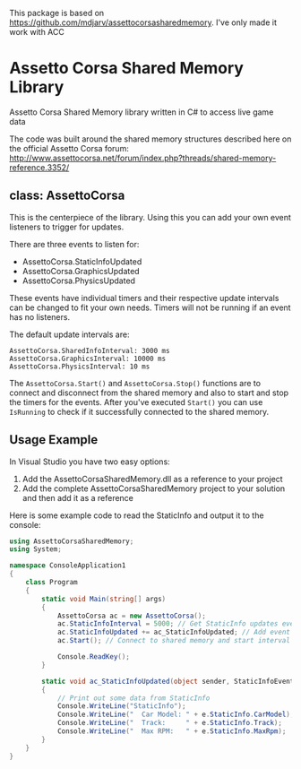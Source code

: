 This package is based on https://github.com/mdjarv/assettocorsasharedmemory. I've only made it work with ACC

Assetto Corsa Shared Memory Library
===================================

Assetto Corsa Shared Memory library written in C# to access live game data

The code was built around the shared memory structures described here on the official Assetto Corsa forum:
http://www.assettocorsa.net/forum/index.php?threads/shared-memory-reference.3352/


class: AssettoCorsa
-------------------

This is the centerpiece of the library. Using this you can add your own event listeners to trigger for updates.

There are three events to listen for:

* AssettoCorsa.StaticInfoUpdated
* AssettoCorsa.GraphicsUpdated
* AssettoCorsa.PhysicsUpdated

These events have individual timers and their respective update intervals can be changed to fit your own needs. Timers will not be running if an event has no listeners.

The default update intervals are:

```
AssettoCorsa.SharedInfoInterval: 3000 ms
AssettoCorsa.GraphicsInterval: 10000 ms
AssettoCorsa.PhysicsInterval: 10 ms
```

The `AssettoCorsa.Start()` and `AssettoCorsa.Stop()` functions are to connect and disconnect from the shared memory and also to start and stop the timers for the events. After you've executed `Start()` you can use `IsRunning` to check if it successfully connected to the shared memory.

Usage Example
-------------

In Visual Studio you have two easy options:

1. Add the AssettoCorsaSharedMemory.dll as a reference to your project
2. Add the complete AssettoCorsaSharedMemory project to your solution and then add it as a reference

Here is some example code to read the StaticInfo and output it to the console:

```c#
using AssettoCorsaSharedMemory;
using System;

namespace ConsoleApplication1
{
    class Program
    {
        static void Main(string[] args)
        {
            AssettoCorsa ac = new AssettoCorsa();
            ac.StaticInfoInterval = 5000; // Get StaticInfo updates ever 5 seconds
            ac.StaticInfoUpdated += ac_StaticInfoUpdated; // Add event listener for StaticInfo
            ac.Start(); // Connect to shared memory and start interval timers 

            Console.ReadKey();
        }

        static void ac_StaticInfoUpdated(object sender, StaticInfoEventArgs e)
        {
            // Print out some data from StaticInfo
            Console.WriteLine("StaticInfo");
            Console.WriteLine("  Car Model: " + e.StaticInfo.CarModel);
            Console.WriteLine("  Track:     " + e.StaticInfo.Track);
            Console.WriteLine("  Max RPM:   " + e.StaticInfo.MaxRpm);
        }
    }
}
```
